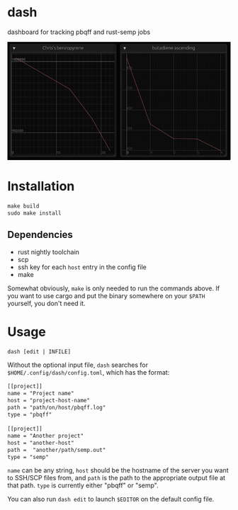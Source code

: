 # dash
dashboard for tracking pbqff and rust-semp jobs

![the GUI so far](screenshot.png)

# Installation

```shell
make build
sudo make install
```

## Dependencies
- rust nightly toolchain
- scp
- ssh key for each `host` entry in the config file
- make

Somewhat obviously, `make` is only needed to run the commands above. If you want
to use cargo and put the binary somewhere on your `$PATH` yourself, you don't
need it.

# Usage

```shell
dash [edit | INFILE]
```

Without the optional input file, `dash` searches for
`$HOME/.config/dash/config.toml`, which has the format:

```text
[[project]]
name = "Project name"
host = "project-host-name"
path = "path/on/host/pbqff.log"
type = "pbqff"

[[project]]
name = "Another project"
host = "another-host"
path =  "another/path/semp.out"
type = "semp"
```

`name` can be any string, `host` should be the hostname of the server you want
to SSH/SCP files from, and `path` is the path to the appropriate output file at
that path. `type` is currently either "pbqff" or "semp".

You can also run `dash edit` to launch `$EDITOR` on the default config file.
